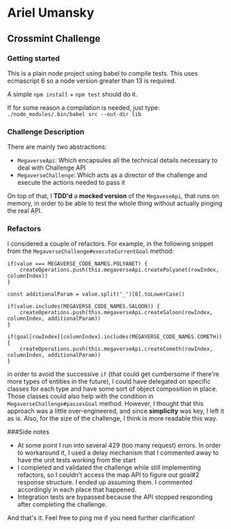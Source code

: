 # Ariel Umansky
## Crossmint Challenge

### Getting started

This is a plain node project using babel to compile tests. This uses ecmascript 6 so a node version greater than 13 is required. 

A simple `npm install` + `npm test` should do it.

If for some reason a compilation is needed, just type:
`./node_modules/.bin/babel src --out-dir lib`

### Challenge Description

There are mainly two abstractions:
 - `MegaverseApi`: Which encapsules all the technical details necessary to deal with Challenge API
 - `MegaverseChallenge`: Which acts as a director of the challenge and execute the actions needed to pass it

On top of that, I **TDD'd** a **mocked version** of the `MegaveseApi`, that runs on memory, in order to be able to test the whole thing without actually pinging the real API. 

### Refactors

I considered a couple of refactors. For example, in the following snippet from the `MegaverseChallenge#executeCurrentGoal` method:
```
if(value === MEGAVERSE_CODE_NAMES.POLYANET) {
    createOperations.push(this.megaverseApi.createPolyanet(rowIndex, columnIndex))
}

const additionalParam = value.split('_')[0].toLowerCase()

if(value.includes(MEGAVERSE_CODE_NAMES.SALOON)) {
    createOperations.push(this.megaverseApi.createSaloon(rowIndex, columnIndex, additionalParam))
}

if(goal[rowIndex][columnIndex].includes(MEGAVERSE_CODE_NAMES.COMETH)) {
    createOperations.push(this.megaverseApi.createCometh(rowIndex, columnIndex, additionalParam))
}
``` 
in order to avoid the successive `if` (that could get cumbersome if there're more types of entities in the future), I could have delegated on specific classes for each type and have some sort of object composition in place. Those classes could also help with the condition in `MegaverseChallenge#passesGoal` method. However, I thought that this approach was a little over-engineered, and since **simplicity** was key, I left it as is. Also, for the size of the challenge, I think is more readable this way. 


###Side notes

- At some point I run into several 429 (too many request) errors. In order to workaround it, I used a delay mechanism that I commented away to have the unit tests working from the start
- I completed and validated the challenge while still implementing refactors, so I couldn't access the map API to figure out goal#2 response structure. I ended up assuming them. I commented accordingly in each place that happened.
- Integration tests are bypassed because the API stopped responding after completing the challenge.


And that's it. Feel free to ping me if you need further clarification!
